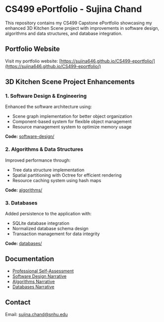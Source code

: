 # CS499 ePortfolio - Sujina Chand

This repository contains my CS499 Capstone ePortfolio showcasing my enhanced 3D Kitchen Scene project with improvements in software design, algorithms and data structures, and database integration.

## Portfolio Website
Visit my portfolio website: [https://sujina646.github.io/CS499-eportfolio/](https://sujina646.github.io/CS499-eportfolio/)

## 3D Kitchen Scene Project Enhancements

### 1. Software Design & Engineering
Enhanced the software architecture using:
- Scene graph implementation for better object organization
- Component-based system for flexible object management
- Resource management system to optimize memory usage

**Code:** [software-design/](/software-design/)

### 2. Algorithms & Data Structures
Improved performance through:
- Tree data structure implementation
- Spatial partitioning with Octree for efficient rendering
- Resource caching system using hash maps

**Code:** [algorithms/](/algorithms/)

### 3. Databases
Added persistence to the application with:
- SQLite database integration
- Normalized database schema design
- Transaction management for data integrity

**Code:** [databases/](/databases/)

## Documentation
- [Professional Self-Assessment](professional-assessment.html)
- [Software Design Narrative](software-narrative.html)
- [Algorithms Narrative](algorithms-narrative.html)
- [Databases Narrative](databases-narrative.html)

## Contact
Email: sujina.chand@snhu.edu
